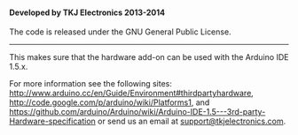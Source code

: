 #### Developed by TKJ Electronics 2013-2014

The code is released under the GNU General Public License.
_________

This makes sure that the hardware add-on can be used with the Arduino IDE 1.5.x.

For more information see the following sites: <http://www.arduino.cc/en/Guide/Environment#thirdpartyhardware>, <http://code.google.com/p/arduino/wiki/Platforms1>, and <https://github.com/arduino/Arduino/wiki/Arduino-IDE-1.5---3rd-party-Hardware-specification> or send us an email at <support@tkjelectronics.com>.